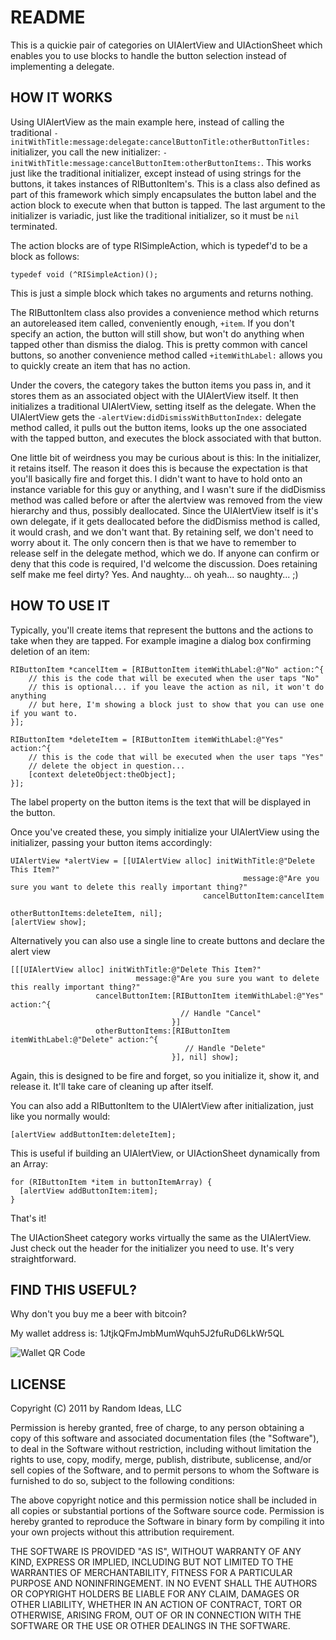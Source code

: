 README
======

This is a quickie pair of categories on UIAlertView and UIActionSheet which enables you to use blocks to handle the button selection instead of implementing a delegate.

HOW IT WORKS
------------

Using UIAlertView as the main example here, instead of calling the traditional `-initWithTitle:message:delegate:cancelButtonTitle:otherButtonTitles:` initializer, you call the new initializer: `-initWithTitle:message:cancelButtonItem:otherButtonItems:`.  This works just like the traditional initializer, except instead of using strings for the buttons, it takes instances of RIButtonItem's.  This is a class also defined as part of this framework which simply encapsulates the button label and the action block to execute when that button is tapped.  The last argument to the initializer is variadic, just like the traditional initializer, so it must be `nil` terminated.

The action blocks are of type RISimpleAction, which is typedef'd to be a block as follows:

	typedef void (^RISimpleAction)();

This is just a simple block which takes no arguments and returns nothing.

The RIButtonItem class also provides a convenience method which returns an autoreleased item called, conveniently enough, `+item`. If you don't specify an action, the button will still show, but won't do anything when tapped other than dismiss the dialog. This is pretty common with cancel buttons, so another convenience method called `+itemWithLabel:` allows you to quickly create an item that has no action.

Under the covers, the category takes the button items you pass in, and it stores them as an associated object with the UIAlertView itself.  It then initializes a traditional UIAlertView, setting itself as the delegate.  When the UIAlertView gets the `-alertView:didDismissWithButtonIndex:` delegate method called, it pulls out the button items, looks up the one associated with the tapped button, and executes the block associated with that button.

One little bit of weirdness you may be curious about is this:  In the initializer, it retains itself.  The reason it does this is because the expectation is that you'll basically fire and forget this.  I didn't want to have to hold onto an instance variable for this guy or anything, and I wasn't sure if the didDismiss method was called before or after the alertview was removed from the view hierarchy and thus, possibly deallocated.  Since the UIAlertView itself is it's own delegate, if it gets deallocated before the didDismiss method is called, it would crash, and we don't want that.  By retaining self, we don't need to worry about it.  The only concern then is that we have to remember to release self in the delegate method, which we do.  If anyone can confirm or deny that this code is required, I'd welcome the discussion.  Does retaining self make me feel dirty?  Yes.  And naughty... oh yeah... so naughty... ;)

HOW TO USE IT
-------------

Typically, you'll create items that represent the buttons and the actions to take when they are tapped.  For example imagine a dialog box confirming deletion of an item:

	RIButtonItem *cancelItem = [RIButtonItem itemWithLabel:@"No" action:^{
		// this is the code that will be executed when the user taps "No"
		// this is optional... if you leave the action as nil, it won't do anything
		// but here, I'm showing a block just to show that you can use one if you want to.
	}];

	RIButtonItem *deleteItem = [RIButtonItem itemWithLabel:@"Yes" action:^{
		// this is the code that will be executed when the user taps "Yes"
		// delete the object in question...
		[context deleteObject:theObject];
	}];

The label property on the button items is the text that will be displayed in the button.

Once you've created these, you simply initialize your UIAlertView using the initializer, passing your button items accordingly:

	UIAlertView *alertView = [[UIAlertView alloc] initWithTitle:@"Delete This Item?"
	                                                    message:@"Are you sure you want to delete this really important thing?"
											   cancelButtonItem:cancelItem
											   otherButtonItems:deleteItem, nil];
	[alertView show];

Alternatively you can also use a single line to create buttons and declare the alert view

	[[[UIAlertView alloc] initWithTitle:@"Delete This Item?"
	                            message:@"Are you sure you want to delete this really important thing?"
		               cancelButtonItem:[RIButtonItem itemWithLabel:@"Yes" action:^{
		                                  // Handle "Cancel"
		                                }]
				       otherButtonItems:[RIButtonItem itemWithLabel:@"Delete" action:^{
		                                   // Handle "Delete"
				                        }], nil] show];


Again, this is designed to be fire and forget, so you initialize it, show it, and release it.  It'll take care of cleaning up after itself.

You can also add a RIButtonItem to the UIAlertView after initialization, just like you normally would:

    [alertView addButtonItem:deleteItem];

This is useful if building an UIAlertView, or UIActionSheet dynamically from an Array:

    for (RIButtonItem *item in buttonItemArray) {
      [alertView addButtonItem:item];
    }

That's it!

The UIActionSheet category works virtually the same as the UIAlertView.  Just check out the header for the initializer you need to use.  It's very straightforward.

FIND THIS USEFUL?
-----------------

Why don't you buy me a beer with bitcoin?

My wallet address is: 1JtjkQFmJmbMumWquh5J2fuRuD6LkWr5QL

![Wallet QR Code](http://www.random-ideas.net/qrcode.png)


LICENSE
-------

Copyright (C) 2011 by Random Ideas, LLC

Permission is hereby granted, free of charge, to any person obtaining a copy
of this software and associated documentation files (the "Software"), to deal
in the Software without restriction, including without limitation the rights
to use, copy, modify, merge, publish, distribute, sublicense, and/or sell
copies of the Software, and to permit persons to whom the Software is
furnished to do so, subject to the following conditions:

The above copyright notice and this permission notice shall be included in
all copies or substantial portions of the Software source code. Permission 
is hereby granted to reproduce the Software in binary form by compiling it
into your own projects without this attribution requirement.

THE SOFTWARE IS PROVIDED "AS IS", WITHOUT WARRANTY OF ANY KIND, EXPRESS OR
IMPLIED, INCLUDING BUT NOT LIMITED TO THE WARRANTIES OF MERCHANTABILITY,
FITNESS FOR A PARTICULAR PURPOSE AND NONINFRINGEMENT. IN NO EVENT SHALL THE
AUTHORS OR COPYRIGHT HOLDERS BE LIABLE FOR ANY CLAIM, DAMAGES OR OTHER
LIABILITY, WHETHER IN AN ACTION OF CONTRACT, TORT OR OTHERWISE, ARISING FROM,
OUT OF OR IN CONNECTION WITH THE SOFTWARE OR THE USE OR OTHER DEALINGS IN
THE SOFTWARE.
